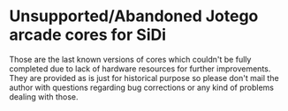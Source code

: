 # Unsupported/Abandoned Jotego arcade cores for SiDi

Those are the last known versions of cores which couldn't be fully completed due to lack of hardware resources for further improvements.
They are provided as is just for historical purpose so please don't mail the author with questions regarding bug corrections or any kind of problems dealing with those.

